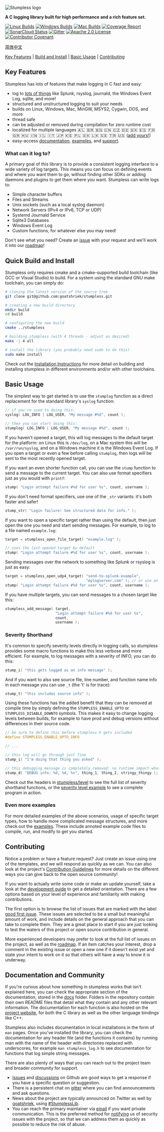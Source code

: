 ![Stumpless logo](./assets/logo-and-name.svg)

**A C logging library built for high performance and a rich feature set.**

[![Linux Builds](https://github.com/goatshriek/stumpless/actions/workflows/linux.yml/badge.svg)](https://github.com/goatshriek/stumpless/actions/workflows/linux.yml)
[![Windows Builds](https://github.com/goatshriek/stumpless/actions/workflows/windows.yml/badge.svg)](https://github.com/goatshriek/stumpless/actions/workflows/windows.yml)
[![Mac Builds](https://github.com/goatshriek/stumpless/actions/workflows/mac.yml/badge.svg)](https://github.com/goatshriek/stumpless/actions/workflows/mac.yml)
[![Coverage Report](https://codecov.io/gh/goatshriek/stumpless/branch/latest/graph/badge.svg)](https://codecov.io/gh/goatshriek/stumpless)
[![SonarCloud Status](https://sonarcloud.io/api/project_badges/measure?project=stumpless&metric=alert_status)](https://sonarcloud.io/dashboard?id=stumpless)
[![Gitter](https://badges.gitter.im/stumpless/community.svg)](https://gitter.im/stumpless/community?utm_source=badge&utm_medium=badge&utm_campaign=pr-badge)
[![Apache 2.0 License](https://img.shields.io/badge/license-Apache%202.0-blue.svg)](https://opensource.org/licenses/Apache-2.0)
[![Contributor Covenant](https://img.shields.io/badge/Contributor%20Covenant-v2.1-ff69b4.svg)](https://github.com/goatshriek/stumpless/blob/latest/docs/CODE_OF_CONDUCT.md)


[简体中文](./l10n/zh-cn/自述.md)


[Key Features](#key-features) |
[Build and Install](#quick-build-and-install) |
[Basic Usage](#basic-usage) |
[Contributing](#contributing)


## Key Features
Stumpless has lots of features that make logging in C fast and easy:
 * log to [lots of things](#what-can-it-log-to) like Splunk, rsyslog,
   journald, the Windows Event Log, sqlite, and more!
 * structured and unstructured logging to suit your needs
 * builds on Linux, Windows, Mac, MinGW, MSYS2, Cygwin, DOS, and more
 * thread safe
 * can be adjusted or removed during compilation for zero runtime cost
 * localized for multiple languages :albania: :brazil: :bulgaria: :cn:
   :czech_republic: :de: :denmark: :es: :fr: :greece: :hungary: :india:
   :israel: :it: :jp: :kenya: :poland: :slovakia: :sri_lanka: :sweden: :tr: :us:
   ([add yours!](https://github.com/goatshriek/stumpless/blob/latest/docs/localization.md))
 * easy-access
   [documentation](https://goatshriek.github.io/stumpless/docs/c/latest/index.html),
   [examples](https://github.com/goatshriek/stumpless/tree/latest/docs/examples),
   and [support](https://gitter.im/stumpless/community).


### What can it log to?
A primary goal of this library is to provide a consistent logging interface to
a wide variety of log targets. This means you can focus on defining events
and where you want them to go, without finding other SDKs or adding daemons
and plugins to get them where you want. Stumpless can write logs to:
 * Simple character buffers
 * Files and Streams
 * Unix sockets (such as a local syslog daemon)
 * Network Servers (IPv4 or IPv6, TCP or UDP)
 * Systemd Journald Service
 * Sqlite3 Databases
 * Windows Event Log
 * Custom functions, for whatever else you may need!

Don't see what you need? Create an
[issue](https://github.com/goatshriek/stumpless/issues/new?template=feature_request.md)
with your request and we'll work it into our
[roadmap](https://github.com/goatshriek/stumpless/blob/latest/docs/roadmap.md)!


## Quick Build and Install
Stumpless only requires cmake and a cmake-supported build toolchain (like GCC
or Visual Studio) to build. For a system using the standard GNU make toolchain,
you can simply do:

```sh
# cloning the latest version of the source tree
git clone git@github.com:goatshriek/stumpless.git

# creating a new build directory
mkdir build
cd build

# configuring the new build
cmake ../stumpless

# building stumpless (with 4 threads - adjust as desired)
make -j 4 all

# install the library (you probably need sudo to do this)
sudo make install
```

Check out the [Installation Instructions](INSTALL.md) for more detail on
building and installing stumpless in different environments and/or with other
toolchains.


## Basic Usage
The simplest way to get started is to use the `stumplog` function as a direct
replacement for the standard library's `syslog` function:

```c
// if you're used to doing this:
syslog( LOG_INFO | LOG_USER, "My message #%d", count );

// then you can start doing this:
stumplog( LOG_INFO | LOG_USER, "My message #%d", count );
```

If you haven't opened a target, this will log messages to the default target for
the platform: on Linux this is `/dev/log`, on a Mac system this will be
`/var/run/syslog`, and on a Windows machine it is the Windows Event Log. If you
open a target or even a few before calling `stumplog`, then logs will be sent to
the most recently opened target.

If you want an even shorter function call, you can use the `stump` function
to send a message to the current target. You can also use format specifiers just
as you would with `printf`:

```c
stump( "Login attempt failure #%d for user %s", count, username );
```

If you don't need format specifiers, use one of the `_str` variants:
it's both faster and safer!

```c
stump_str( "Login failure! See structured data for info." );
```

If you want to open a specific target rather than using the default, then just
open the one you need and start sending messages. For example, to log to
a file named `example.log`:

```c
target = stumpless_open_file_target( "example.log" );

// uses the last opened target by default
stump( "Login attempt failure #%d for user %s", count, username );
```

Sending messages over the network to something like Splunk or rsyslog is just
as easy:

```c
target = stumpless_open_udp4_target( "send-to-splunk-example",
                                     "mylogserver.com" ); // or use an IP
stump( "Login attempt failure #%d for user %s", count, username );
```

If you have multiple targets, you can send messages to a chosen target like
this:

```c
stumpless_add_message( target,
                       "Login attempt failure #%d for user %s",
                       count,
                       username );
```


### Severity Shorthand
It's common to specify severity levels directly in logging calls, so stumpless
provides some macro functions to make this less verbose and more efficient. For
example, to log messages with a severity of INFO, you can do this:

```c
stump_i( "this gets logged as an info message" );
```

And if you want to also see source file, line number, and function name info in
each message you can use `_t` (the 't' is for trace):

```c
stump_t( "this includes source info" );
```

Using these functions has the added benefit that they can be removed at
compile time by simply defining the `STUMPLESS_ENABLE_UPTO` or
`STUMPLESS_DISABLE_DOWNTO` symbols. This makes it easy to change logging levels
between builds, for example to have prod and debug versions without differences
in their source code.

```c
// be sure to define this before stumpless.h gets included
#define STUMPLESS_ENABLE_UPTO_INFO

// ...

// this log will go through just fine
stump_i( "I'm doing that thing you asked" );

// this debugging message is completely removed: no runtime impact whatsoever
stump_d( "DEBUG info: %d, %d, %s", thing_1, thing_2, stringy_thingy );
```

Check out the headers in
[stumpless/level](https://github.com/goatshriek/stumpless/tree/latest/include/stumpless/level)
to see the full list of severity shorthand functions, or the
[severity level example](https://github.com/goatshriek/stumpless/tree/latest/docs/examples/severity_level)
to see a complete program in action.


### Even more examples
For more detailed examples of the above scenarios, usage of specific target
types, how to handle more complicated message structures, and more check out the
[examples](docs/examples). These include annoted example code files to compile,
run, and modify to get you started.


## Contributing
Notice a problem or have a feature request? Just create an issue using one of
the templates, and we will respond as quickly as we can. You can also look at
the project's [Contribution Guidelines](docs/CONTRIBUTING.md) for more details
on the different ways you can give back to the open source community!

If you want to actually write some code or make an update yourself, take a look
at the [development guide](docs/development.md) to get a detailed orientation.
There are a few options based on your level of experience and familiarity with
making contributions.

The first option is to browse the list of issues that are marked with the label
[good first issue](https://github.com/goatshriek/stumpless/issues?q=is%3Aissue+is%3Aopen+label%3A%22good+first+issue%22).
These issues are selected to be a small but meaningful amount of work, and
include details on the general approach that you can take to complete them. They
are a great place to start if you are just looking to test the waters of this
project or open source contribution in general.

More experienced developers may prefer to look at the full list of issues on the
project, as well as the
[roadmap](https://github.com/goatshriek/stumpless/blob/latest/docs/roadmap.md).
If an item catches your interest, drop a comment in the existing issue or open
a new one if it doesn't exist yet and state your intent to work on it so that
others will have a way to know it is underway.


## Documentation and Community
If you're curious about how something in stumpless works that isn't explained
here, you can check the appropriate section of the documentation, stored in the
[docs](https://github.com/goatshriek/stumpless/blob/latest/docs/) folder.
Folders in the repository contain their own README files that detail what they
contain and any other relevant information. The documentation for each function
is also hosted on the
[project website](https://goatshriek.github.io/stumpless/), for both the C
library as well as the other language bindings like C++.

Stumpless also includes documentation in local installations in the form of
`man` pages. Once you've installed the library, you can check the documentation
for any header file (and the functions it contains) by running man with the
name of the header with directories replaced with underscores, for example
`man stumpless_log.h` to see documentation for functions that log simple string
messages.

There are also plenty of ways that you can reach out to the project team and
broader community for support.
 * [Issues](https://github.com/goatshriek/stumpless/issues) and
   [discussions](https://github.com/goatshriek/stumpless/discussions) on Github
   are good ways to get a response if you have a specific question or
   suggestion.
 * There is a persistent chat on [gitter](https://gitter.im/stumpless/community)
   where you can find announcements and ask questions.
 * News about the project are typically announced on Twitter as well by
   [goatshriek](https://twitter.com/goatshriek), using
   [#StumplessLib](https://twitter.com/search?q=%23StumplessLib).
 * You can reach the primary maintainer via [email](mailto:joel@goatshriek.com)
   if you want private communication. This is the preferred method for
   [notifying](https://github.com/goatshriek/stumpless/blob/latest/docs/SECURITY.md#reporting-a-vulnerability)
   us of security issues with the project, so that we can address them as
   quickly as possible to reduce the risk of abuse.
